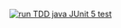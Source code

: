 [![run TDD java JUnit 5 test](https://github.com/hansdavidsson/projektarbete/actions/workflows/maven.yml/badge.svg)](https://github.com/hansdavidsson/projektarbete/actions/workflows/maven.yml)
